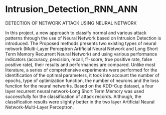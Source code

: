 # Intrusion_Detection_RNN_ANN
DETECTION OF NETWORK ATTACK USING NEURAL NETWORK

In this project, a new approach to classify normal and various attack patterns through the use of Neural Network based on Intrusion Detection is introduced. The Proposed methods presents two existing types of neural network (Multi-Layer Perceptron Artificial Neural Network and Long Short Term Memory Recurrent Neural Network) and using various performance indicators (accuracy, precision, recall, f1-score, true positive rate, false positive rate), their results and performances are compared. Unlike most literature, a series of comprehensive experiments were performed for the identification of the optimal parameters, it took into account the number of epochs, type of optimization function, the number of neurons and the loss function for the neural networks.
Based on the KDD-Cup dataset, a four layer recurrent neural network-Long Short Term Memory was used successfully for the classification of attack records. Although, the classification results were slightly better in the two layer Artificial Neural Network-Multi-Layer Perceptron. 
